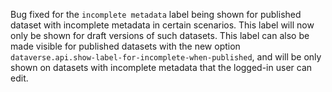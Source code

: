 Bug fixed for the ``incomplete metadata`` label being shown for published dataset with incomplete metadata in certain scenarios. This label will now only be shown for draft versions of such datasets. This label can also be made visible for published datasets with the new option ``dataverse.api.show-label-for-incomplete-when-published``, and will be only shown on datasets with incomplete metadata that the logged-in user can edit.
